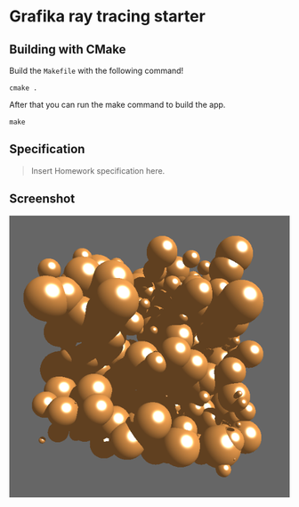 # Grafika ray tracing starter

## Building with CMake

Build the `Makefile` with the following command!
```
cmake .
```

After that you can run the make command to build the app.
```
make
```

## Specification

> Insert Homework specification here.

## Screenshot

![Screenshot](assets/screenshot.png)

